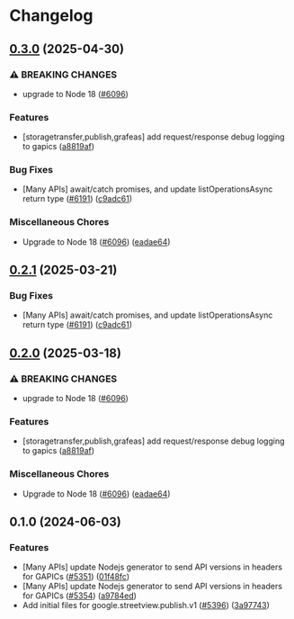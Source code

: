 # Changelog

## [0.3.0](https://github.com/googleapis/google-cloud-node/compare/streetview-publish-v0.2.1...streetview-publish-v0.3.0) (2025-04-30)


### ⚠ BREAKING CHANGES

* upgrade to Node 18 ([#6096](https://github.com/googleapis/google-cloud-node/issues/6096))

### Features

* [storagetransfer,publish,grafeas] add request/response debug logging to gapics ([a8819af](https://github.com/googleapis/google-cloud-node/commit/a8819af1314602e905ef8e582c20b505c466003b))


### Bug Fixes

* [Many APIs] await/catch promises, and update listOperationsAsync return type ([#6191](https://github.com/googleapis/google-cloud-node/issues/6191)) ([c9adc61](https://github.com/googleapis/google-cloud-node/commit/c9adc6150ad09630854554c2ed7e558fb3e04315))


### Miscellaneous Chores

* Upgrade to Node 18 ([#6096](https://github.com/googleapis/google-cloud-node/issues/6096)) ([eadae64](https://github.com/googleapis/google-cloud-node/commit/eadae64d54e07aa2c65097ea52e65008d4e87436))

## [0.2.1](https://github.com/googleapis/google-cloud-node/compare/streetview-publish-v0.2.0...streetview-publish-v0.2.1) (2025-03-21)


### Bug Fixes

* [Many APIs] await/catch promises, and update listOperationsAsync return type ([#6191](https://github.com/googleapis/google-cloud-node/issues/6191)) ([c9adc61](https://github.com/googleapis/google-cloud-node/commit/c9adc6150ad09630854554c2ed7e558fb3e04315))

## [0.2.0](https://github.com/googleapis/google-cloud-node/compare/streetview-publish-v0.1.0...streetview-publish-v0.2.0) (2025-03-18)


### ⚠ BREAKING CHANGES

* upgrade to Node 18 ([#6096](https://github.com/googleapis/google-cloud-node/issues/6096))

### Features

* [storagetransfer,publish,grafeas] add request/response debug logging to gapics ([a8819af](https://github.com/googleapis/google-cloud-node/commit/a8819af1314602e905ef8e582c20b505c466003b))


### Miscellaneous Chores

* Upgrade to Node 18 ([#6096](https://github.com/googleapis/google-cloud-node/issues/6096)) ([eadae64](https://github.com/googleapis/google-cloud-node/commit/eadae64d54e07aa2c65097ea52e65008d4e87436))

## 0.1.0 (2024-06-03)


### Features

* [Many APIs] update Nodejs generator to send API versions in headers for GAPICs ([#5351](https://github.com/googleapis/google-cloud-node/issues/5351)) ([01f48fc](https://github.com/googleapis/google-cloud-node/commit/01f48fce63ec4ddf801d59ee2b8c0db9f6fb8372))
* [Many APIs] update Nodejs generator to send API versions in headers for GAPICs ([#5354](https://github.com/googleapis/google-cloud-node/issues/5354)) ([a9784ed](https://github.com/googleapis/google-cloud-node/commit/a9784ed3db6ee96d171762308bbbcd57390b6866))
* Add initial files for google.streetview.publish.v1 ([#5396](https://github.com/googleapis/google-cloud-node/issues/5396)) ([3a97743](https://github.com/googleapis/google-cloud-node/commit/3a9774328aeebdc48ac718cdac5adcead0ed8312))
